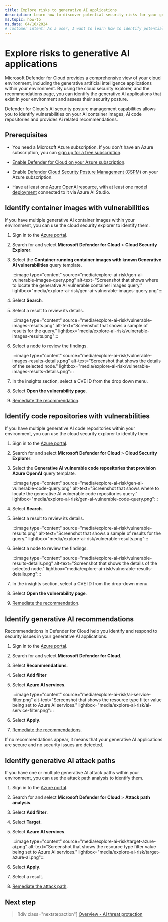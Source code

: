 ```yaml
---
title: Explore risks to generative AI applications
description: Learn how to discover potential security risks for your generative AI applications in Microsoft Defender for Cloud.
ms.topic: how-to
ms.date: 04/16/2024
# customer intent: As a user, I want to learn how to identify potential security risks for my generative AI applications in Microsoft Defender for Cloud so that I can enhance their security.
---
```


# Explore risks to generative AI applications

Microsoft Defender for Cloud provides a comprehensive view of your cloud environment, including the generative artificial intelligence applications within your environment. By using the cloud security explorer, and the recommendations page, you can identify the generative AI applications that exist in your environment and assess their security posture.

Defender for Cloud's AI security posture management capabilities allows you to identify vulnerabilities on your AI container images, Ai code repositories and provides Ai related recommendations.

## Prerequisites

- You need a Microsoft Azure subscription. If you don't have an Azure subscription, you can [sign up for a free subscription](https://azure.microsoft.com/pricing/free-trial/).

- [Enable Defender for Cloud on your Azure subscription](connect-azure-subscription.md).

- Enable [Defender Cloud Security Posture Management (CSPM)](tutorial-enable-cspm-plan.md) on your Azure subscription.

- Have at least one [Azure OpenAI resource](../ai-studio/how-to/create-azure-ai-resource.md), with at least one [model deployment](../ai-studio/how-to/deploy-models-openai.md) connected to it via Azure AI Studio.

## Identify container images with vulnerabilities

If you have multiple generative AI container images within your environment, you can use the cloud security explorer to identify them.

1. Sign in to the [Azure portal](https://portal.azure.com/).

1. Search for and select **Microsoft Defender for Cloud** > **Cloud Security Explorer**.

1. Select the **Container running container images with known Generative AI vulnerabilities** query template.

    :::image type="content" source="media/explore-ai-risk/gen-ai-vulnerable-images-query.png" alt-text="Screenshot that shows where to locate the generative AI vulnerable container images query." lightbox="media/explore-ai-risk/gen-ai-vulnerable-images-query.png":::

1. Select **Search**.

1. Select a result to review its details.

    :::image type="content" source="media/explore-ai-risk/vulnerable-images-results.png" alt-text="Screenshot that shows a sample of results for the query." lightbox="media/explore-ai-risk/vulnerable-images-results.png":::

1. Select a node to review the findings.

    :::image type="content" source="media/explore-ai-risk/vulnerable-images-results-details.png" alt-text="Screenshot that shows the details of the selected node." lightbox="media/explore-ai-risk/vulnerable-images-results-details.png":::

1. In the insights section, select a CVE ID from the drop down menu.

1. Select **Open the vulnerability page**.

1. [Remediate the recommendation](implement-security-recommendations.md#remediate-recommendations).

## Identify code repositories with vulnerabilities

If you have multiple generative AI code repositories within your environment, you can use the cloud security explorer to identify them.

1. Sign in to the [Azure portal](https://portal.azure.com/).

1. Search for and select **Microsoft Defender for Cloud** > **Cloud Security Explorer**.

1. Select the **Generative AI vulnerable code repositories that provision Azure OpenAI** query template.

    :::image type="content" source="media/explore-ai-risk/gen-ai-vulnerable-code-query.png" alt-text="Screenshot that shows where to locate the generative AI vulnerable code repositories query." lightbox="media/explore-ai-risk/gen-ai-vulnerable-code-query.png":::

1. Select **Search**.

1. Select a result to review its details.

    :::image type="content" source="media/explore-ai-risk/vulnerable-results.png" alt-text="Screenshot that shows a sample of results for the query." lightbox="media/explore-ai-risk/vulnerable-results.png":::

1. Select a node to review the findings.

    :::image type="content" source="media/explore-ai-risk/vulnerable-results-details.png" alt-text="Screenshot that shows the details of the selected node." lightbox="media/explore-ai-risk/vulnerable-results-details.png":::

1. In the insights section, select a CVE ID from the drop-down menu.

1. Select **Open the vulnerability page**.

1. [Remediate the recommendation](implement-security-recommendations.md#remediate-recommendations).

## Identify generative AI recommendations

Recommendations in Defender for Cloud help you identify and respond to security issues in your generative AI applications.

1. Sign in to the [Azure portal](https://portal.azure.com/).

1. Search for and select **Microsoft Defender for Cloud**.

1. Select **Recommendations**.

1. Select **Add filter**

1. Select **Azure AI services**.

    :::image type="content" source="media/explore-ai-risk/ai-service-filter.png" alt-text="Screenshot that shows the resource type filter value being set to Azure AI services." lightbox="media/explore-ai-risk/ai-service-filter.png":::

1. Select **Apply**.

1. [Remediate the recommendations](implement-security-recommendations.md).

If no recommendations appear, it means that your generative AI applications are secure and no security issues are detected.

## Identify generative AI attack paths

If you have one or multiple generative AI attack paths within your environment, you can use the attack path analysis to identify them.

1. Sign in to the [Azure portal](https://portal.azure.com/).

1. Search for and select **Microsoft Defender for Cloud** > **Attack path analysis**.

1. Select **Add filter**.

1. Select **Target**.

1. Select **Azure AI services**.

    :::image type="content" source="media/explore-ai-risk/target-azure-ai.png" alt-text="Screenshot that shows the resource type filter value being set to Azure AI services." lightbox="media/explore-ai-risk/target-azure-ai.png":::

1. Select **Apply**.

1. Select a result.

1. [Remediate the attack path](how-to-manage-attack-path.md#remediate-attack-paths).

## Next step

> [!div class="nextstepaction"]
> [Overview - AI threat protection](ai-threat-protection.md)
